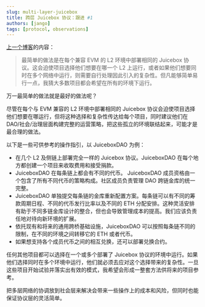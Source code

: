 ```yaml
---
slug: multi-layer-juicebox
title: 跨层 Juicebox 协议：跟进 #1 
authors: [jango]
tags: [protocol, observations]
---
```


[上一个博客](https://info.juicebox.money/zh/blog/multi-layer-juicebox/)的内容：
> 最简单的做法是在每个兼容 EVM 的 L2 环境中部署相同的 Juicebox 协议。这会迫使项目选择他们想要在哪一个 L2 上运行，或者如果他们想要同时在多个网络中运行，则需要自行处理因此引入的复杂性。但凡能够简单易行一点，我猜大多数项目都会希望在所有的环境下运行。

万一最简单的做法就是最好的做法呢？

尽管在每个与 EVM 兼容的 L2 环境中部署相同的 Juicebox 协议会迫使项目选择他们想要在哪运行，但将这种选择和复杂性传达给每个项目，同时建议他们在 DAO/社会/治理层面构建完整的运营策略，把这些孤立的环境联结起来，可能才是最合理的做法。

以下是一些可供参考的操作指引，以 JuiceboxDAO 为例：

- 在几个 L2 及侧链上部署完全一样的 Juicebox 协议。JuiceboxDAO 在每个地方都创建一个项目来收取费用和接受捐款。
- JuiceboxDAO 在每条链上都会有不同的代币。 JuiceboxDAO 成员资格由一个包含了所有不同代币的策略构成。社区成员负责管理 DAO 跨链金库的统一完整。
- JuiceboxDAO 单独提交每条链的金库重新配置方案。每条链可以有不同的筹款周期日程、不同的代币发行比率以及不同的 ETH 分配安排。这种灵活安排有助于不同多链金库设计的整合，但也会导致管理成本的提高。我们应该负责任地对待向新环境的扩展。
- 依托现有和将来的通用跨桥基础设施，JuiceboxDAO 可以按照每条链不同的限制，在不同的环境之间转移它的 ETH 或者代币。
- 如果想支持各个成员代币之间的相互兑换，还可以部署兑换合约。

任何其他项目都可以选择在一个或多个部署了 Juicebox 协议的环境中运行。如果他们选择同时在多个环境中运行，他们就必须去应对这个选择带来的复杂性。一旦这些项目开始试验并落实出有效的模式，我希望会形成一整套方法供将来的项目参考。

把多层网络的协调放到社会层来解决会带来一些操作上的成本和风险，但同时也能保证协议层的灵活简单。
